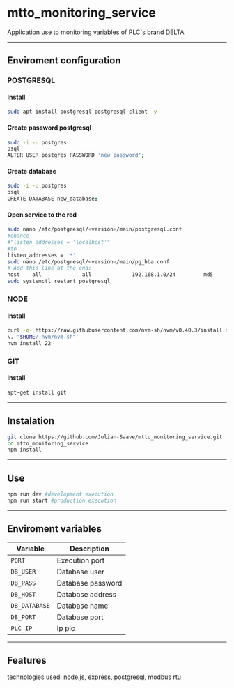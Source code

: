 # mtto_monitoring_service
Application use to monitoring variables of PLC´s brand DELTA

--- 

## Enviroment configuration
### POSTGRESQL
#### Install
```bash
sudo apt install postgresql postgresql-client -y
```
#### Create password postgresql
```bash
sudo -i -u postgres
psql
ALTER USER postgres PASSWORD 'new_password';
```
#### Create database
```bash
sudo -i -u postgres
psql
CREATE DATABASE new_database;
```
#### Open service to the red
```bash
sudo nano /etc/postgresql/<versión>/main/postgresql.conf
#chance 
#"listen_addresses = 'localhost'" 
#to 
listen_addresses = '*'
sudo nano /etc/postgresql/<versión>/main/pg_hba.conf
# Add this line at the end:
host    all             all             192.168.1.0/24         md5
sudo systemctl restart postgresql
```
### NODE
#### Install   
```bash
curl -o- https://raw.githubusercontent.com/nvm-sh/nvm/v0.40.3/install.sh | bash
\. "$HOME/.nvm/nvm.sh"
nvm install 22
```
### GIT
#### Install
```bash
apt-get install git
```
---

## Instalation

```bash
git clone https://github.com/Julian-Saave/mtto_monitoring_service.git
cd mtto_monitoring_service
npm install
```
---

## Use

```bash
npm run dev #development execution
npm run start #production execution
```
---

## Enviroment variables

| Variable      | Description       |
| ------------- | ----------------- |
| `PORT`        | Execution port    |
| `DB_USER`     | Database user     |
| `DB_PASS`     | Database password |
| `DB_HOST`     | Database address  |
| `DB_DATABASE` | Database name     |
| `DB_PORT`     | Database port     |
| `PLC_IP`      | Ip plc            |

---

## Features
technologies used: node.js, express, postgresql, modbus rtu
